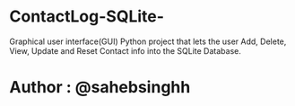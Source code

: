 # ContactLog-SQLite-
Graphical user interface(GUI) Python project that lets the user Add, Delete, View, Update and Reset Contact info into the SQLite Database.
# Author : @sahebsinghh
